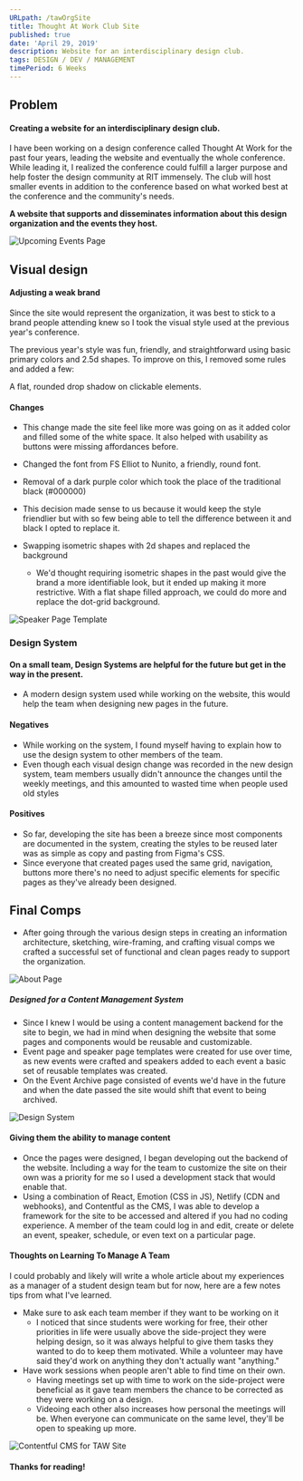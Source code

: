 ```yaml
---
URLpath: /tawOrgSite
title: Thought At Work Club Site
published: true
date: 'April 29, 2019'
description: Website for an interdisciplinary design club.
tags: DESIGN / DEV / MANAGEMENT
timePeriod: 6 Weeks
---
```


## Problem

#### Creating a website for an interdisciplinary design club.

I have been working on a design conference called Thought At Work for the past four years, leading the website and eventually the whole conference. While leading it, I realized the conference could fulfill a larger purpose and help foster the design community at RIT immensely. The club will host smaller events in addition to the conference based on what worked best at the conference and the community's needs.

**A website that supports and disseminates information about this design organization and the events they host.**

![Upcoming Events Page](/img/upcoming-events-page.png "Upcoming Events Page")

## Visual design

#### Adjusting a weak brand

Since the site would represent the organization, it was best to stick to a brand people attending knew so I took the visual style used at the previous year's conference.

The previous year's style was fun, friendly, and straightforward using basic primary colors and 2.5d shapes. To improve on this, I removed some rules and added a few:

A flat, rounded drop shadow on clickable elements.

#### Changes

* This change made the site feel like more was going on as it added color and filled some of the white space. It also helped with usability as buttons were missing affordances before.

* Changed the font from FS Elliot to Nunito, a friendly, round font.

* Removal of a dark purple color which took the place of the traditional black (#000000)

* This decision made sense to us because it would keep the style friendlier but with so few being able to tell the difference between it and black I opted to replace it.

* Swapping isometric shapes with 2d shapes and replaced the background
  * We'd thought requiring isometric shapes in the past would give the brand a more identifiable look, but it ended up making it more restrictive. With a flat shape filled approach, we could do more and replace the dot-grid background.

![Speaker Page Template](/img/sm-1.9.png "Speaker Page Template")
### Design System


#### On a small team, Design Systems are helpful for the future but get in the way in the present.

* A modern design system used while working on the website, this would help the team when designing new pages in the future.

#### Negatives

* While working on the system, I found myself having to explain how to use the design system to other members of the team.
* Even though each visual design change was recorded in the new design system, team members usually didn't announce the changes until the weekly meetings, and this amounted to wasted time when people used old styles

#### Positives

* So far, developing the site has been a breeze since most components are documented in the system, creating the styles to be reused later was as simple as copy and pasting from Figma's CSS.
* Since everyone that created pages used the same grid, navigation, buttons more there's no need to adjust specific elements for specific pages as they've already been designed.

## Final Comps

* After going through the various design steps in creating an information architecture, sketching, wire-framing, and crafting visual comps we crafted a successful set of functional and clean pages ready to support the organization.

![About Page](/img/about-page.png "About Page")

##### Designed for a Content Management System

* Since I knew I would be using a content management backend for the site to begin, we had in mind when designing the website that some pages and components would be reusable and customizable.
* Event page and speaker page templates were created for use over time, as new events were crafted and speakers added to each event a basic set of reusable templates was created.
* On the Event Archive page consisted of events we'd have in the future and when the date passed the site would shift that event to being archived.

![Design System](/img/design-system.png "Design System")


#### Giving them the ability to manage content

* Once the pages were designed, I began developing out the backend of the website. Including a way for the team to customize the site on their own was a priority for me so I used a development stack that would enable that.
* Using a combination of React, Emotion (CSS in JS), Netlify (CDN and webhooks), and Contentful as the CMS, I was able to develop a framework for the site to be accessed and altered if you had no coding experience. A member of the team could log in and edit, create or delete an event, speaker, schedule, or even text on a particular page.

#### Thoughts on Learning To Manage A Team

I could probably and likely will write a whole article about my experiences as a manager of a student design team but for now, here are a few notes tips from what I've learned.
  * Make sure to ask each team member if they want to be working on it
    * I noticed that since students were working for free, their other priorities in life were usually above the side-project they were helping design, so it was always helpful to give them tasks they wanted to do to keep them motivated. While a volunteer may have said they'd work on anything they don't actually want "anything."
  * Have work sessions when people aren't able to find time on their own.
    * Having meetings set up with time to work on the side-project were beneficial as it gave team members the chance to be corrected as they were working on a design.
    * Videoing each other also increases how personal the meetings will be. When everyone can communicate on the same level, they'll be open to speaking up more.

![Contentful CMS for TAW Site](/img/contentful.png "Contentful CMS for TAW Site")

#### Thanks for reading!
